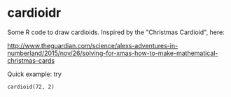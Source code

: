 # cardioidr
Some R code to draw cardioids. Inspired by the "Christmas Cardioid", here: 

http://www.theguardian.com/science/alexs-adventures-in-numberland/2015/nov/26/solving-for-xmas-how-to-make-mathematical-christmas-cards

Quick example: try

```
cardioid(72, 2)
```

